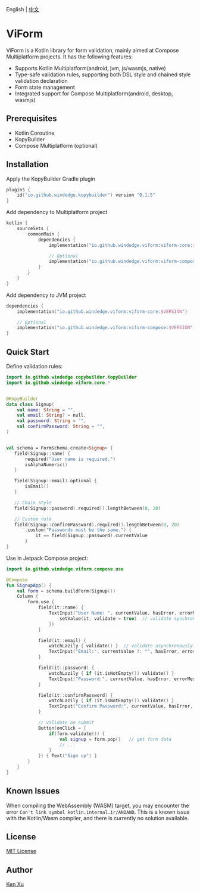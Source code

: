 English | [中文](README-CN.md)

# ViForm

ViForm is a Kotlin library for form validation, mainly aimed at Compose Multiplatform projects. It has the following features:
* Supports Kotlin Multiplatform(android, jvm, js/wasmjs, native)
* Type-safe validation rules, supporting both DSL style and chained style validation declaration
* Form state management
* Integrated support for Compose Multiplatform(android, desktop, wasmjs)


## Prerequisites
- Kotlin Coroutine
- KopyBuilder
- Compose Multiplatform (optional)

## Installation

Apply the KopyBuilder Gradle plugin
```kotlin
plugins {
    id("io.github.windedge.kopybuilder") version "0.1.5"
}
```

Add dependency to Multiplatform project
```Kotlin
kotlin {
    sourceSets {
        commonMain {
            dependencies {
                implementation("io.github.windedge.viform:viform-core:$VERSION")

                // Optional
                implementation("io.github.windedge.viform:viform-compose:$VERSION")
            }
        }
    }
}
```

Add dependency to JVM project
```Kotlin
dependencies {
    implementation("io.github.windedge.viform:viform-core:$VERSION")

    // Optional
    implementation("io.github.windedge.viform:viform-compose:$VERSION")
}
```

## Quick Start

Define validation rules:

```kotlin
import io.github.windedge.copybuilder.KopyBuilder
import io.github.windedge.viform.core.*


@KopyBuilder
data class Signup(
    val name: String = "",
    val email: String? = null,
    val password: String = "",
    val confirmPassword: String = "",
)


val schema = FormSchema.create<Signup> {
   field(Signup::name) {
       required("User name is required.")
       isAlphaNumeric()
   }

   field(Signup::email).optional {
       isEmail()
   }

   // Chain style
   field(Signup::password).required().lengthBetween(8, 20)

   // Custom rule
   field(Signup::confirmPassword).required().lengthBetween(8, 20)
       .custom("Passwords must be the same.") {
           it == field(Signup::password).currentValue
       }
}
```

Use in Jetpack Compose project:

```kotlin
import io.github.windedge.viform.compose.use

@Compose
fun SignupApp() {
    val form = schema.buildForm(Signup())
    Column {
        form.use {
            field(it::name) {
                TextInput("User Name: ", currentValue, hasError, errorMessage, onValueChange = {
                    setValue(it, validate = true)  // validate synchronously
                })
            }

            field(it::email) {
                watchLazily { validate() }  // validate asynchronously
                TextInput("Email:", currentValue ?: "", hasError, errorMessage, onValueChange=::setValue)
            }

            field(it::password) {
                watchLazily { if (it.isNotEmpty()) validate() }
                TextInput("Password:", currentValue, hasError, errorMessage, onValueChange=::setValue)
            }

            field(it::confirmPassword) {
                watchLazily { if (it.isNotEmpty()) validate() }
                TextInput("Confirm Password:", currentValue, hasError, errorMessage, onValueChange=::setValue)
            }

            // validate on submit
            Button(onClick = {
                if(form.validate()) {
                    val signup = form.pop()   // get form data
                    // ...
                }
            }) { Text("Sign up") }
        }
    }
}
```


## Known Issues

When compiling the WebAssembly (WASM) target, you may encounter the error `Can't link symbol kotlin.internal.ir/ANDAND`. This is a known issue with the Kotlin/Wasm compiler, and there is currently no solution available.


## License
[MIT License](./LICENSE)

## Author

[Ken Xu](https://github.com/windedge)
